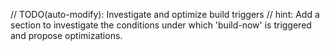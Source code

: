 // TODO(auto-modify): Investigate and optimize build triggers
// hint: Add a section to investigate the conditions under which 'build-now' is triggered and propose optimizations.
